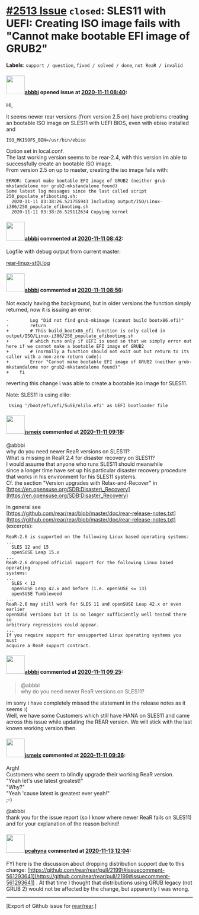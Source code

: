 [\#2513 Issue](https://github.com/rear/rear/issues/2513) `closed`: SLES11 with UEFI: Creating ISO image fails with "Cannot make bootable EFI image of GRUB2"
============================================================================================================================================================

**Labels**: `support / question`, `fixed / solved / done`,
`not ReaR / invalid`

#### <img src="https://avatars.githubusercontent.com/u/3919561?u=473291dd3dbd58fd0af45714935992a3d416aa6e&v=4" width="50">[abbbi](https://github.com/abbbi) opened issue at [2020-11-11 08:40](https://github.com/rear/rear/issues/2513):

Hi,

it seems newer rear versions (from version 2.5 on) have problems
creating an bootable ISO image on SLES11 with UEFI BIOS, even with ebiso
installed and

`ISO_MKISOFS_BIN=/usr/bin/ebiso`

Option set in local.conf.  
The last working version seems to be rear-2.4, with this version im able
to successfully create an bootable ISO image.  
From version 2.5 on up to master, creating the iso image fails with:

    ERROR: Cannot make bootable EFI image of GRUB2 (neither grub-mkstandalone nor grub2-mkstandalone found)
    Some latest log messages since the last called script 250_populate_efibootimg.sh:
      2020-11-11 03:38:26.521755943 Including output/ISO/Linux-i386/250_populate_efibootimg.sh
      2020-11-11 03:38:26.529112634 Copying kernel

#### <img src="https://avatars.githubusercontent.com/u/3919561?u=473291dd3dbd58fd0af45714935992a3d416aa6e&v=4" width="50">[abbbi](https://github.com/abbbi) commented at [2020-11-11 08:42](https://github.com/rear/rear/issues/2513#issuecomment-725287632):

Logfile with debug output from current master:

[rear-linux-st0j.log](https://github.com/rear/rear/files/5522864/rear-linux-st0j.log)

#### <img src="https://avatars.githubusercontent.com/u/3919561?u=473291dd3dbd58fd0af45714935992a3d416aa6e&v=4" width="50">[abbbi](https://github.com/abbbi) commented at [2020-11-11 08:56](https://github.com/rear/rear/issues/2513#issuecomment-725294553):

Not exacly having the background, but in older versions the function
simply returned, now it is issuing an error:

    -        Log "Did not find grub-mkimage (cannot build bootx86.efi)"
    -        return
    +        # This build_bootx86_efi function is only called in output/ISO/Linux-i386/250_populate_efibootimg.sh
    +        # which runs only if UEFI is used so that we simply error out here if we cannot make a bootable EFI image of GRUB2
    +        # (normally a function should not exit out but return to its caller with a non-zero return code):
    +        Error "Cannot make bootable EFI image of GRUB2 (neither grub-mkstandalone nor grub2-mkstandalone found)"
    +    fi

reverting this change i was able to create a bootable iso image for
SLES11.

Note: SLES11 is using elilo:

` Using '/boot/efi/efi/SuSE/elilo.efi' as UEFI bootloader file`

#### <img src="https://avatars.githubusercontent.com/u/1788608?u=925fc54e2ce01551392622446ece427f51e2f0ce&v=4" width="50">[jsmeix](https://github.com/jsmeix) commented at [2020-11-11 09:18](https://github.com/rear/rear/issues/2513#issuecomment-725305872):

@abbbi  
why do you need newer ReaR versions on SLES11?  
What is missing in ReaR 2.4 for disaster recovery on SLES11?  
I would assume that anyone who runs SLES11 should meanwhile  
since a longer time have set up his particular disaster recovery
procedure  
that works in his environment for his SLES11 systems.  
Cf. the section "Version upgrades with Relax-and-Recover" in  
[https://en.opensuse.org/SDB:Disaster\_Recovery](https://en.opensuse.org/SDB:Disaster_Recovery)

In general see  
[https://github.com/rear/rear/blob/master/doc/rear-release-notes.txt](https://github.com/rear/rear/blob/master/doc/rear-release-notes.txt)  
(excerpts):

    ReaR-2.6 is supported on the following Linux based operating systems:
    ...
      SLES 12 and 15
      openSUSE Leap 15.x
    ...
    ReaR-2.6 dropped official support for the following Linux based operating
    systems:
    ...
      SLES < 12
      openSUSE Leap 42.x and before (i.e. openSUSE <= 13)
      openSUSE Tumbleweed
    ...
    ReaR-2.6 may still work for SLES 11 and openSUSE Leap 42.x or even earlier
    openSUSE versions but it is no longer sufficiently well tested there so
    arbitrary regressions could appear.
    ...
    If you require support for unsupported Linux operating systems you must
    acquire a ReaR support contract.

#### <img src="https://avatars.githubusercontent.com/u/3919561?u=473291dd3dbd58fd0af45714935992a3d416aa6e&v=4" width="50">[abbbi](https://github.com/abbbi) commented at [2020-11-11 09:25](https://github.com/rear/rear/issues/2513#issuecomment-725309632):

> @abbbi  
> why do you need newer ReaR versions on SLES11?

im sorry i have completely missed the statement in the release notes as
it seems :(  
Well, we have some Customers which still have HANA on SLES11 and came
across this issue while updating the REAR version. We will stick with
the last known working version then.

#### <img src="https://avatars.githubusercontent.com/u/1788608?u=925fc54e2ce01551392622446ece427f51e2f0ce&v=4" width="50">[jsmeix](https://github.com/jsmeix) commented at [2020-11-11 09:36](https://github.com/rear/rear/issues/2513#issuecomment-725315663):

Argh!  
Customers who seem to blindly upgrade their working ReaR version.  
"Yeah let's use latest greatest!"  
"Why?"  
"Yeah 'cause latest is greatest ever yeah!"  
;-)

@abbbi  
thank you for the issue report (so I know where newer ReaR fails on
SLES11)  
and for your explanation of the reason behind!

#### <img src="https://avatars.githubusercontent.com/u/26300485?u=9105d243bc9f7ade463a3e52e8dd13fa67837158&v=4" width="50">[pcahyna](https://github.com/pcahyna) commented at [2020-11-13 12:04](https://github.com/rear/rear/issues/2513#issuecomment-726728096):

FYI here is the discussion about dropping distribution support due to
this change:
[https://github.com/rear/rear/pull/2199\#issuecomment-561293641](https://github.com/rear/rear/pull/2199#issuecomment-561293641)
. At that time I thought that distributions using GRUB legacy (not GRUB
2) would not be affected by the change, but apparently I was wrong.

------------------------------------------------------------------------

\[Export of Github issue for
[rear/rear](https://github.com/rear/rear).\]
